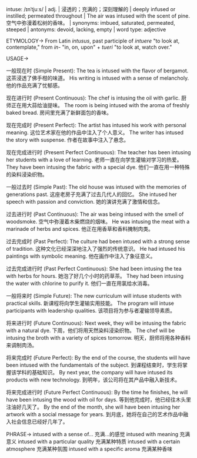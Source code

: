 intuse: /ɪnˈtjuːs/ | adj. | 浸透的；充满的；深刻理解的 | deeply infused or instilled; permeated throughout |  The air was intused with the scent of pine. 空气中弥漫着松树的香味。 | synonyms: imbued, saturated, permeated, steeped | antonyms: devoid, lacking, empty | word type: adjective

ETYMOLOGY->
From Latin *intusus*, past participle of *intuere* "to look at, contemplate," from *in-* "in, on, upon" + *tueri* "to look at, watch over."


USAGE->

一般现在时 (Simple Present):
The tea is intused with the flavor of bergamot.  这茶浸透了佛手柑的味道。
His writing is intused with a sense of melancholy. 他的作品充满了忧郁感。

现在进行时 (Present Continuous):
The chef is intusing the oil with garlic. 厨师正在用大蒜给油提味。
The room is being intused with the aroma of freshly baked bread.  房间里充满了新鲜面包的香味。

现在完成时 (Present Perfect):
The artist has intused his work with personal meaning.  这位艺术家在他的作品中注入了个人意义。
The writer has intused the story with suspense.  作者在故事中注入了悬念。

现在完成进行时 (Present Perfect Continuous):
The teacher has been intusing her students with a love of learning. 老师一直在向学生灌输对学习的热爱。
They have been intusing the fabric with a special dye.  他们一直在用一种特殊的染料浸染织物。


一般过去时 (Simple Past):
The old house was intused with the memories of generations past. 这座老房子充满了过去几代人的回忆。
She intused her speech with passion and conviction. 她的演讲充满了激情和信念。


过去进行时 (Past Continuous):
The air was being intused with the smell of woodsmoke. 空气中弥漫着木柴燃烧的烟味。
He was intusing the meat with a marinade of herbs and spices. 他正在用香草和香料腌制肉类。


过去完成时 (Past Perfect):
The culture had been intused with a strong sense of tradition.  这种文化已经深深地注入了强烈的传统意识。
He had intused his paintings with symbolic meaning. 他在画作中注入了象征意义。


过去完成进行时 (Past Perfect Continuous):
She had been intusing the tea with herbs for hours. 她泡了好几个小时的药草茶。
They had been intusing the water with chlorine to purify it. 他们一直在用氯给水消毒。


一般将来时 (Simple Future):
The new curriculum will intuse students with practical skills. 新课程将向学生灌输实用技能。
The program will intuse participants with leadership qualities. 该项目将为参与者灌输领导素质。


将来进行时 (Future Continuous):
Next week, they will be intusing the fabric with a natural dye.  下周，他们将用天然染料浸染织物。
The chef will be intusing the broth with a variety of spices tomorrow.  明天，厨师将用各种香料来调制肉汤。


将来完成时 (Future Perfect):
By the end of the course, the students will have been intused with the fundamentals of the subject. 到课程结束时，学生将掌握该学科的基础知识。
By next year, the company will have intused its products with new technology. 到明年，该公司将在其产品中融入新技术。


将来完成进行时 (Future Perfect Continuous):
By the time he finishes, he will have been intusing the wood with oil for days. 等到他完成时，他已经往木头里注油好几天了。
By the end of the month, she will have been intusing her artwork with a social message for years. 到月底，她将在自己的艺术作品中融入社会信息已经好几年了。



PHRASE->
intused with a sense of... 充满...的感觉
intused with meaning 充满意义
intused with a particular quality 充满某种特质
intused with a certain atmosphere 充满某种氛围
intused with a specific aroma 充满某种香味
